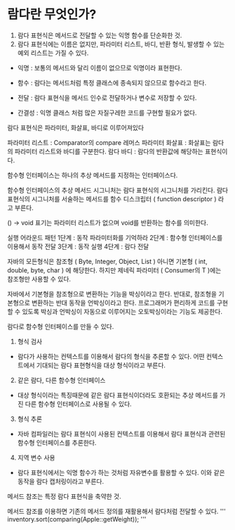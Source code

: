 람다란 무엇인가?
===
1. 람다 표현식은 메서드로 전달할 수 있는 익명 함수를 단순화한 것.
2. 람다 표현식에는 이름은 없지만, 파라미터 리스트, 바디, 반환 형식, 발생할 수 있는 예외 리스트는 가질 수 있다.


+ 익명 : 보통의 메서드와 달리 이름이 없으므로 익명이라 표현한다.

+ 함수 : 람다는 메서드처럼 특정 클래스에 종속되지 않으므로 함수라고 한다.

+ 전달 : 람다 표현식을 메서드 인수로 전달하거나 변수로 저장할 수 있다.

+ 간결성 : 익명 클래스 처럼 많은 자질구레한 코드를 구현할 필요가 없다.

람다 표현식은 파라미터, 화살표, 바디로 이루어져있다

파라미터 리스트 : Comparator의 compare 레머스 파라미터
화살표 : 화살표는 람다의 파라미터 리스트와 바디를 구분한다.
람다 바디 : 람다의 반환값에 해당하는 표현식이다.

함수형 인터페이스는 하나의 추상 메서드를 지정하는 인터페이스다.

함수형 인터페이스의 추상 메서드 시그니처는 람다 표현식의 시그니처를 가리킨다.
람다 표현식의 시그니처를 서술하는 메서드를 함수 디스크립터 ( function descriptor ) 라고 부른다.

() -> void 표기는 파라미터 리스트가 없으며 void를 반환하는 함수를 의미한다.

실행 어라운드 패턴
1단계 : 동작 파라미터화를 기억하라
2단계 : 함수형 인터페이스를 이용해서 동작 전달
3단계 : 동작 실행
4단계 : 람다 전달

자바의 모든형식은 참조형 ( Byte, Integer, Object, List ) 아니면 기본형 ( int, double, byte, char ) 에 해당한다.
하지만 제네릭 파라미터 ( Consumer<T>의 T )에는 참조형만 사용할 수 있다.
  
자바에서 기본형을 참조형으로 변환하는 기능을 박싱이라고 한다.
반대로, 참조형을 기본형으로 변환하는 반대 동작을 언박싱이라고 한다.
프로그래머가 편리하게 코드를 구현할 수 있도록 박싱과 언박싱이 자동으로 이루어지는 오토박싱이라는 기능도 제공한다.  
  
람다로 함수형 인터페이스를 만들 수 있다.
1. 형식 검사  
- 람다가 사용하는 컨텍스트를 이용해서 람다의 형식을 추론할 수 있다. 어떤 컨텍스트에서 기대되는 람다 표현형식을 대상 형식이라고 부른다.
2. 같은 람다, 다른 함수형 인터페이스
- 대상 형식이라는 특징때문에 같은 람다 표현식이더라도 호환되는 추상 메서드를 가진 다른 함수형 인터페이스로 사용될 수 있다.
3. 형식 추론
- 자바 컴파일러는 람다 표현식이 사용된 컨텍스트를 이용해서 람다 표현식과 관련된 함수형 인터페이스를 추론한다.
4. 지역 변수 사용
- 람다 표현식에서는 익명 함수가 하는 것처럼 자유변수를 활용할 수 있다. 이와 같은 동작을 람다 캡처링이라고 부른다.

메서드 참조는 특정 람다 표현식을 축약한 것.
 
메서드 참조를 이용하면 기존의 메서드 정의를 재활용해서 람다처럼 전달할 수 있다.
'''
inventory.sort(comparing(Apple::getWeight));
'''  
  
  
  
  
  
  
  
  
  
  
  
  
  
  
  
  
  
  
  
  
  


